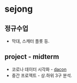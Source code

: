 # sejong

## 정규수업

* 막대, 스캐터 플롯 등.

## project - midterm

* 코로나 데이터 시각화 - [dacon](https://dacon.io/competitions/official/235590/overview/)
* 중간 프로젝트 - 상.하위 3구 분석.
